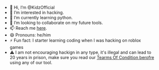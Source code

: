 - 👋 Hi, I’m @KidzOfficial
- 👀 I’m interested in hacking.
- 🌱 I’m currently learning python.
- 💞️ I’m looking to collaborate on my future tools.
- 📫 Reach me [here](https://discord.com/invite/vS28BFPysH).
- 😄 Pronouns: he/him
- ⚡ Fun fact: I starter learning coding when I was hacking on roblox games
- ⚠️ I am not encouraging hackign in any type, it's illegal and can lead to 20 years in prison, make sure you read our [Tearms Of Condition berofre]() using any of our tool.

<!---
KidzOfficial/KidzOfficial is a ✨ special ✨ repository because its `README.md` (this file) appears on your GitHub profile.
You can click the Preview link to take a look at your changes.
--->
